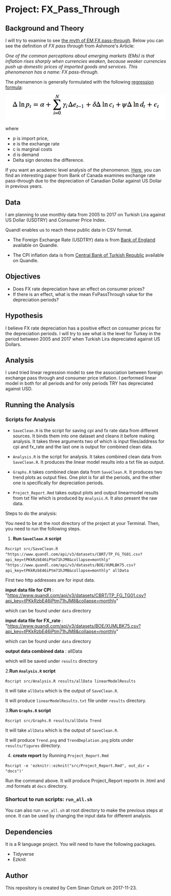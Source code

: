 # Project: FX_Pass_Through

## Background and Theory

I will try to examine to see [the myth of EM FX pass-through](http://www.ashmoregroup.com/sites/default/files/article-docs/EV%20Mar%202017.pdf). Below you can see the definition of *FX pass through* from Ashmore's Article:

*One of the common perceptions about emerging markets (EMs) is that inflation rises sharply when currencies weaken, because weaker currencies push up domestic prices of imported goods and services. This phenomenon has a name: FX pass-through.*

The phenamenon is generally formulated with the following [regression formula](https://en.wikipedia.org/wiki/Exchange-rate_pass-through#cite_note-Campa_goldberg-2): 

![](from_joe/regression_formula.png)


where

- p is import price, 
- e is the exchange rate 
- c is marginal costs 
- d is demand
- Delta sign denotes the difference.

If you want an academic level analysis of the phenomenon. [Here](http://www.bankofcanada.ca/wp-content/uploads/2015/10/dp2015-91.pdf), you can find an interesting paper from Bank of Canada examines exchange rate pass-through due to the depreciation of Canadian Dollar against US Dollar in previous years.

## Data

I am planning to use monthly data from 2005 to 2017 on Turkish Lira against US Dollar (USDTRY) and Consumer Price Index. 

Quandl enables us to reach these public data in CSV format.

- The Foreign Exchange Rate (USDTRY) data is from [Bank of England](https://www.quandl.com/api/v3/datasets/BOE/XUMLBK75.csv?api_key=tPKkRzbE46iPtm71hJM8&collapse=monthly) available on Quandle.

- The CPI inflation data is from [Central Bank of Turkish Republic](https://www.quandl.com/api/v3/datasets/CBRT/TP_FG_TG01.csv?api_key=tPKkRzbE46iPtm71hJM8&collapse=monthly) available on Quandle.

## Objectives

- Does FX rate depreciation have an effect on consumer prices?
- If there is an effect, what is the mean FxPassThrough value for the depreciation periods?

## Hypothesis

I believe FX rate depreciation has a positive effect on consumer prices for the depreciation periods. I will try to see what is the level for Turkey in the period between 2005 and 2017 when Turkish Lira depreciated against US Dollars. 

## Analysis

I used tried linear regression model to see the association between foreign exchange pass through and consumer price inflation. I performed linear model in both for all periods and for only periods TRY has depreciated against USD. 

## Running the Analysis

### Scripts for Analysis

- `SaveClean.R` is the script for saving cpi and fx rate data from different sources. It binds them into one dataset and cleans it before making analysis. It takes three arguments two of which is input files/address for cpi and fx_rate and the last one is output for combined clean data.

- `Analysis.R` is the script for analysis. It takes combined clean data from `SaveClean.R`. It produces the linear model results into a txt file as output.

- `Graphs.R` takes combined clean data from `SaveClean.R`. It produces two trend plots as output files. One plot is for all the periods, and the other one is specifically for depreciation periods.

- `Project_Report.Rmd` takes output plots and output linearmodel results from txt file which is produced by `Analysis.R`. It also present the raw data. 

Steps to do the analysis:

You need to be at the root directory of the project at your Terminal. Then, you need to run the following steps.

1. **Run `SaveClean.R` script**

`Rscript src/SaveClean.R "https://www.quandl.com/api/v3/datasets/CBRT/TP_FG_TG01.csv?api_key=tPKkRzbE46iPtm71hJM8&collapse=monthly" "https://www.quandl.com/api/v3/datasets/BOE/XUMLBK75.csv?api_key=tPKkRzbE46iPtm71hJM8&collapse=monthly" allData`

First two http addresses are for input data.

**input data file for CPI** : "https://www.quandl.com/api/v3/datasets/CBRT/TP_FG_TG01.csv?api_key=tPKkRzbE46iPtm71hJM8&collapse=monthly" 

which can be found under `data` directory

**input data file for FX_rate** : "https://www.quandl.com/api/v3/datasets/BOE/XUMLBK75.csv?api_key=tPKkRzbE46iPtm71hJM8&collapse=monthly"
  
which can be found under `data` directory

**output data combined data** : allData 

which will be saved under `results` directory


2.**Run `Analysis.R` script**

`Rscript src/Analysis.R results/allData linearModelResults`

It will take `allData` which is the output of `SaveClean.R`. 

It will produce `linearModelResults.txt` file under `results` directory.


3.**Run `Graphs.R` script**

`Rscript src/Graphs.R results/allData Trend`

It will take `allData` which is the output of `SaveClean.R`. 

It will produce `Trend.png` and `TrendDeplation.png` plots under `results/figures` directory.


4. **create report** by Running `Project_Report.Rmd`

`Rscript -e 'ezknitr::ezknit("src/Project_Report.Rmd", out_dir = "docs")'`

Run the command above. It will produce Project_Report reportn in .html and .md formats at `docs` directory.

### Shortcut to run scripts: `run_all.sh`

You can also run `run_all.sh` at root directory to make the previous steps at once. It can be used by changing the input data for different analysis.


## Dependencies

It is a R language project. You will need to have the following packages.

- Tidyverse
- Ezknit

## Author

This repository is created by Cem Sinan Ozturk on 2017-11-23.